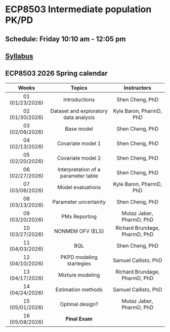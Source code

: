 # ECP8503 Intermediate population PK/PD

## Schedule: Friday 10:10 am - 12:05 pm

## [Syllabus](https://docs.google.com/document/d/14ttVIYZN6z524rzcIPDj6ZXysdQVEq_-/edit)

## ECP8503 2026 Spring calendar

| Weeks            | Topics                                               | Instructors                      |
|:----------------:|:----------------------------------------------------:|:--------------------------------:|
| 01 (01/23/2026)  | Introductions                                        | Shen Cheng, PhD                  |
| 02 (01/30/2026)  | Dataset and exploratory data analysis                | Kyle Baron, PharmD, PhD          |
| 03 (02/06/2026)  | Base model                                           | Shen Cheng, PhD                  |
| 04 (02/13/2026)  | Covariate model 1                                    | Shen Cheng, PhD                  |
| 05 (02/20/2026)  | Covariate model 2                                    | Shen Cheng, PhD                  |
| 06 (02/27/2026)  | Interpretation of a parameter table                  | Shen Cheng, PhD                  |
| 07 (03/06/2026)  | Model evaluations                                    | Kyle Baron, PharmD, PhD          |
| 08 (03/13/2026)  | Parameter uncertainty                                | Shen Cheng, PhD                  |
| 09 (03/20/2026)  | PMx Reporting                                        | Mutaz Jaber, PharmD, PhD         |
| 10 (03/27/2026)  | NONMEM OFV (ELS)                                     | Richard Brundage, PharmD, PhD    |
| 11 (04/03/2026)  | BQL                                                  | Shen Cheng, PhD                  |
| 12 (04/10/2026)  | PKPD modeling startegies                             | Samuel Callisto, PhD             |
| 13 (04/17/2026)  | Mixture modeling                                     | Richard Brundage, PharmD, PhD    |
| 14 (04/24/2026)  | Estimation methods                                   | Samuel Callisto, PhD             |
| 15 (05/01/2026)  | Optimal design?                                      | Mutaz Jaber, PharmD, PhD         |
| 16 (05/08/2026)  | **Final Exam**                                       |                                  |
